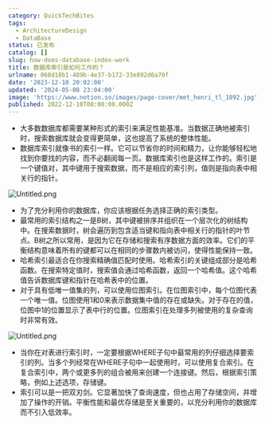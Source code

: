 ```yaml
---
category: QuickTechBites
tags:
  - ArchitectureDesign
  - DataBase
status: 已发布
catalog: []
slug: how-does-database-index-work
title: 数据库索引是如何工作的？
urlname: 068d18b1-489b-4e37-b172-33e892d6a70f
date: '2023-12-10 20:02:00'
updated: '2024-05-08 23:04:00'
image: 'https://www.notion.so/images/page-cover/met_henri_tl_1892.jpg'
published: 2022-12-10T08:00:00.000Z
---
```

- 大多数数据库都需要某种形式的索引来满足性能基准。当数据正确地被索引时，搜索数据库就会变得更简单，这也提高了系统的整体性能。
- 数据库索引就像书的索引一样。它可以节省你的时间和精力，让你能够轻松地找到你要找的内容，而不必翻阅每一页。数据库索引也是这样工作的。索引是一个键值对，其中键用于搜索数据，而不是相应的索引列，值则是指向表中相关行的指针。

![Untitled.png](https://prod-files-secure.s3.us-west-2.amazonaws.com/5d24fe63-e567-4804-86f9-9fdc62e13082/3e87f042-644d-48ab-9a58-227f3d930d71/Untitled.png?X-Amz-Algorithm=AWS4-HMAC-SHA256&X-Amz-Content-Sha256=UNSIGNED-PAYLOAD&X-Amz-Credential=ASIAZI2LB4665OBPHY52%2F20250323%2Fus-west-2%2Fs3%2Faws4_request&X-Amz-Date=20250323T213312Z&X-Amz-Expires=3600&X-Amz-Security-Token=IQoJb3JpZ2luX2VjEIT%2F%2F%2F%2F%2F%2F%2F%2F%2F%2FwEaCXVzLXdlc3QtMiJHMEUCIQClQkZKPbQVtYxLryy3zG1AQEkaDUEGutUYm2zn7NohmAIgKaLnompv3aOwLQApzL6aK79YeR%2B0LhwzkTbF13O6%2B8UqiAQI3f%2F%2F%2F%2F%2F%2F%2F%2F%2F%2FARAAGgw2Mzc0MjMxODM4MDUiDDty2XstZxqV2i8LZCrcA9pVzcfg2Hs7vvPBZB7IOzRGbh6zW7rlHrnNfOPD%2FhDsVkdur1wFVMD6BUurD%2Fmj3PIxCN%2BZuPoiJ0f6a8KSlSNT9hRKkJfAZ557PUMk3QXVBYFzNaNUn9HP5aKfd3TlgCeVCssbAYuc%2B1PcJpuJvkMCovVMyL380UdP%2FJ913KdtD9AvRG67NxHEKBMlIOCEutzsvcztySN6R7eE11%2BFT%2FZYaNWGgnc6xlpeSc6NicUuuzexGsYMRLkmlvvUJwDAwD0mjAgpRpUTw%2BQSqlQEDDy%2BboJ6NPyFNWWgwmTVP93Q0SuH1gic0if4jh3zHknKLXb0%2FlOUK8UQo3o7yFMFbxBTkhjhpsl93JRMIstaYfj7KGDHjqT6z0bUioX7D0WCr%2Fqf5DDVId8X2dTUaJJlS9S3Q2yDjfggTHbx0Nt54nKHmg4qUh2Y2EcjOvk64rbpuy8akggETCazcgmFUAGczkwq5BPcBdm08K1hYvIt7qBRas5%2FTekR8rs5Mn6BpZO2C0w2lAqWbKSYTyTQeY%2BH2XIDm8uu%2F6eaaUHZy%2BPiqvZijAD9Lrwu6IYi%2FgonlHS%2FL%2FsN2QiVPWQcxCmN5bUKnsRfIKImKACeJ0bIVW7kdu95iWUxn9c%2FxcQcLFGGMPXJgb8GOqUBTjM3TFfxiRFy5ztutb4eZ3eQjobvO%2Fozg3P7560gBUbOXOjhFVoI5hV3K2iFTwoiDlJjmFTR6Kg3J%2FxC%2FyVfaRXASG7Uu3eJP0WOFpb9ObyO3nqSUdRvpl1%2BAfUH9FL%2BodAK7r10lJjDTZqQZjb4mSbDMzFguokJ1OiavpHUFgdYUnK9ZY%2BIdR8o6EzKy%2BPyIk6wt7sXSCOFAiWPiThJoLKnfN9D&X-Amz-Signature=b083e600f6f079eeaae5422bcfccc33da21fd36fe277e06651eafafedd45cd20&X-Amz-SignedHeaders=host&x-id=GetObject)

- 为了充分利用你的数据库，你应该根据任务选择正确的索引类型。
- 最常用的索引结构之一是B树，其中键被排序并组织在一个层次化的树结构中。在搜索数据时，树会遍历到包含适当键和指向表中相关行的指针的叶节点。B树之所以常用，是因为它在存储和搜索有序数据方面的效率。它们的平衡结构意味着所有的键都可以在相同的步骤数内被访问，使得性能保持一致。
- 哈希索引最适合在你搜索精确值匹配时使用。哈希索引的关键组成部分是哈希函数。在搜索特定值时，搜索值会通过哈希函数，返回一个哈希值。这个哈希值告诉数据库键和指针在哈希表中的位置。
- 对于具有低唯一值集的列，可以使用位图索引。在位图索引中，每个位图代表一个唯一值。位图使用1和0来表示数据集中值的存在或缺失。对于存在的值，位图中1的位置显示了表中行的位置。位图索引在处理多列被使用的复杂查询时非常有效。

![Untitled.png](https://prod-files-secure.s3.us-west-2.amazonaws.com/5d24fe63-e567-4804-86f9-9fdc62e13082/25e88b4a-737d-484e-85cc-b7fe2444aa3c/Untitled.png?X-Amz-Algorithm=AWS4-HMAC-SHA256&X-Amz-Content-Sha256=UNSIGNED-PAYLOAD&X-Amz-Credential=ASIAZI2LB4665OBPHY52%2F20250323%2Fus-west-2%2Fs3%2Faws4_request&X-Amz-Date=20250323T213312Z&X-Amz-Expires=3600&X-Amz-Security-Token=IQoJb3JpZ2luX2VjEIT%2F%2F%2F%2F%2F%2F%2F%2F%2F%2FwEaCXVzLXdlc3QtMiJHMEUCIQClQkZKPbQVtYxLryy3zG1AQEkaDUEGutUYm2zn7NohmAIgKaLnompv3aOwLQApzL6aK79YeR%2B0LhwzkTbF13O6%2B8UqiAQI3f%2F%2F%2F%2F%2F%2F%2F%2F%2F%2FARAAGgw2Mzc0MjMxODM4MDUiDDty2XstZxqV2i8LZCrcA9pVzcfg2Hs7vvPBZB7IOzRGbh6zW7rlHrnNfOPD%2FhDsVkdur1wFVMD6BUurD%2Fmj3PIxCN%2BZuPoiJ0f6a8KSlSNT9hRKkJfAZ557PUMk3QXVBYFzNaNUn9HP5aKfd3TlgCeVCssbAYuc%2B1PcJpuJvkMCovVMyL380UdP%2FJ913KdtD9AvRG67NxHEKBMlIOCEutzsvcztySN6R7eE11%2BFT%2FZYaNWGgnc6xlpeSc6NicUuuzexGsYMRLkmlvvUJwDAwD0mjAgpRpUTw%2BQSqlQEDDy%2BboJ6NPyFNWWgwmTVP93Q0SuH1gic0if4jh3zHknKLXb0%2FlOUK8UQo3o7yFMFbxBTkhjhpsl93JRMIstaYfj7KGDHjqT6z0bUioX7D0WCr%2Fqf5DDVId8X2dTUaJJlS9S3Q2yDjfggTHbx0Nt54nKHmg4qUh2Y2EcjOvk64rbpuy8akggETCazcgmFUAGczkwq5BPcBdm08K1hYvIt7qBRas5%2FTekR8rs5Mn6BpZO2C0w2lAqWbKSYTyTQeY%2BH2XIDm8uu%2F6eaaUHZy%2BPiqvZijAD9Lrwu6IYi%2FgonlHS%2FL%2FsN2QiVPWQcxCmN5bUKnsRfIKImKACeJ0bIVW7kdu95iWUxn9c%2FxcQcLFGGMPXJgb8GOqUBTjM3TFfxiRFy5ztutb4eZ3eQjobvO%2Fozg3P7560gBUbOXOjhFVoI5hV3K2iFTwoiDlJjmFTR6Kg3J%2FxC%2FyVfaRXASG7Uu3eJP0WOFpb9ObyO3nqSUdRvpl1%2BAfUH9FL%2BodAK7r10lJjDTZqQZjb4mSbDMzFguokJ1OiavpHUFgdYUnK9ZY%2BIdR8o6EzKy%2BPyIk6wt7sXSCOFAiWPiThJoLKnfN9D&X-Amz-Signature=bfa2c6bbb7187e053eb59e7d5fe7fb85f4dcb9a533e7c1f8e2a30a39775473ad&X-Amz-SignedHeaders=host&x-id=GetObject)

- 当你在对表进行索引时，一定要根据WHERE子句中最常用的列仔细选择要索引的列。当多个列经常在WHERE子句中一起使用时，可以使用复合索引。在复合索引中，两个或更多列的组合被用来创建一个连接键。然后，根据索引策略，例如上述选项，存储键。
- 索引可以是一把双刃剑。它显著加快了查询速度，但也占用了存储空间，并增加了操作的开销。平衡性能和最优存储是至关重要的，以充分利用你的数据库而不引入低效率。
